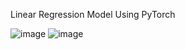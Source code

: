 Linear Regression Model Using PyTorch 


![image](https://github.com/user-attachments/assets/a1197f3f-310a-4c04-ad9f-5678d9c3293b)
![image](https://github.com/user-attachments/assets/491a5860-4e9a-451d-a671-005339bd4a49)
